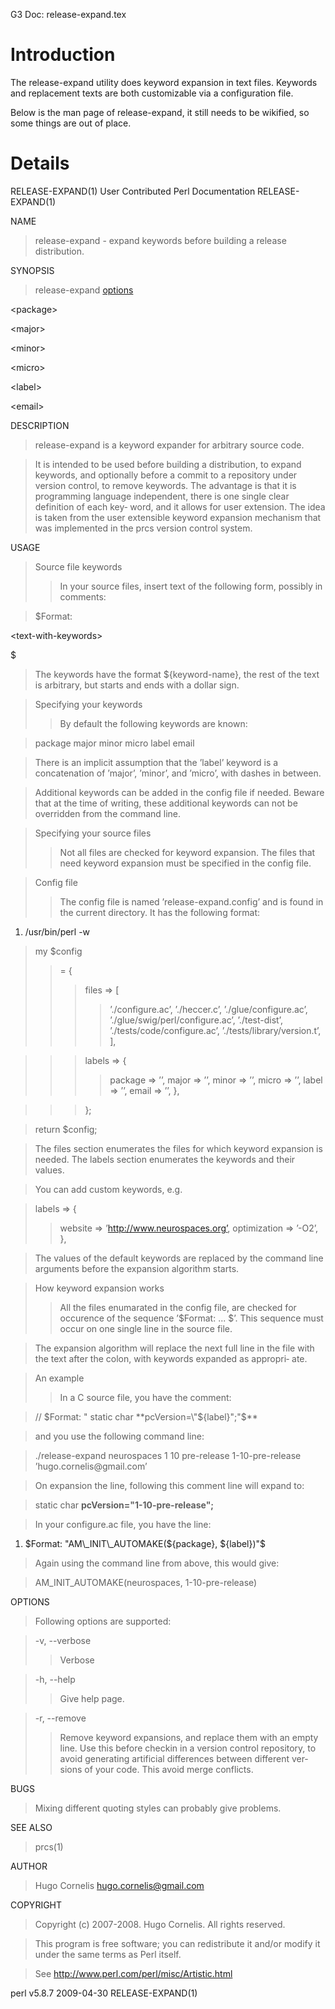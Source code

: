 G3 Doc: release-expand.tex

# Introduction #

The release-expand utility does keyword expansion in text files.  Keywords and replacement texts are both customizable via a configuration file.

Below is the man page of release-expand, it still needs to be wikified, so some things are out of place.


# Details #

RELEASE-EXPAND(1)     User Contributed Perl Documentation    RELEASE-EXPAND(1)



NAME
> release-expand - expand keywords before building a release distribution.

SYNOPSIS
> release-expand [options ](.md) 

&lt;package&gt;

 

&lt;major&gt;

 

&lt;minor&gt;

 

&lt;micro&gt;

 

&lt;label&gt;

 

&lt;email&gt;



DESCRIPTION
> release-expand is a keyword expander for arbitrary source code.

> It is intended to be used before building a distribution, to expand
> keywords, and optionally before a commit to a repository under version
> control, to remove keywords.  The advantage is that it is programming
> language independent, there is one single clear definition of each key‐
> word, and it allows for user extension.  The idea is taken from the
> user extensible keyword expansion mechanism that was implemented in the
> prcs version control system.

USAGE
> Source file keywords
> > In your source files, insert text of the following form, possibly
> > in comments:


> $Format:

&lt;text-with-keywords&gt;

$

> The keywords have the format ${keyword-name}, the rest of the text
> is arbitrary, but starts and ends with a dollar sign.

> Specifying your keywords
> > By default the following keywords are known:


> package major minor micro label email

> There is an implicit assumption that the ’label’ keyword is a concatenation
> of ’major’, ’minor’, and ’micro’, with dashes in between.

> Additional keywords can be added in the config file if needed.
> Beware that at the time of writing, these additional keywords can
> not be overridden from the command line.

> Specifying your source files
> > Not all files are checked for keyword expansion.  The files that
> > need keyword expansion must be specified in the config file.


> Config file
> > The config file is named ’release-expand.config’ and is found in
> > the current directory.  It has the following format:

  1. /usr/bin/perl -w

> my $config
> > = {
> > > files => [
> > > > ’./configure.ac’,
> > > > ’./heccer.c’,
> > > > ’./glue/configure.ac’,
> > > > ’./glue/swig/perl/configure.ac’,
> > > > ’./test-dist’,
> > > > ’./tests/code/configure.ac’,
> > > > ’./tests/library/version.t’,
> > > > ],

> > > labels => {
> > > > package => ’’,
> > > > major => ’’,
> > > > minor => ’’,
> > > > micro => ’’,
> > > > label => ’’,
> > > > email => ’’,
> > > > },

> > > };

> return $config;

> The files section enumerates the files for which keyword expansion
> is needed.  The labels section enumerates the keywords and their
> values.

> You can add custom keywords, e.g.

> labels => {
> > website => ’http://www.neurospaces.org’,
> > optimization => ’-O2’,
> > },


> The values of the default keywords are replaced by the command line
> arguments before the expansion algorithm starts.

> How keyword expansion works
> > All the files enumarated in the config file, are checked for
> > occurence of the sequence ’$Format: ... $’.  This sequence must
> > occur on one single line in the source file.


> The expansion algorithm will replace the next full line in the file
> with the text after the colon, with keywords expanded as appropri‐
> ate.

> An example
> > In a C source file, you have the comment:


> // $Format: "    static char **pcVersion=\"${label}\";"$**

> and you use the following command line:

> ./release-expand neurospaces 1 10 pre-release 1-10-pre-release ’hugo\.cornelis\@gmail\.com’

> On expansion the line, following this comment line will expand to:

> static char **pcVersion="1-10-pre-release";**

> In your configure.ac file, you have the line:

  1. $Format: "AM\_INIT\_AUTOMAKE(${package}, ${label})"$

> Again using the command line from above, this would give:

> AM\_INIT\_AUTOMAKE(neurospaces, 1-10-pre-release)

OPTIONS
> Following options are supported:

> -v, --verbose
> > Verbose


> -h, --help
> > Give help page.


> -r, --remove
> > Remove keyword expansions, and replace them with an empty line.
> > Use this before checkin in a version control repository, to
> > avoid generating artificial differences between different ver‐
> > sions of your code.  This avoid merge conflicts.

BUGS

> Mixing different quoting styles can probably give problems.

SEE ALSO
> prcs(1)

AUTHOR
> Hugo Cornelis <hugo.cornelis@gmail.com>

COPYRIGHT
> Copyright (c) 2007-2008. Hugo Cornelis. All rights reserved.

> This program is free software; you can redistribute it and/or modify it
> under the same terms as Perl itself.

> See <http://www.perl.com/perl/misc/Artistic.html>



perl v5.8.7                       2009-04-30                 RELEASE-EXPAND(1)